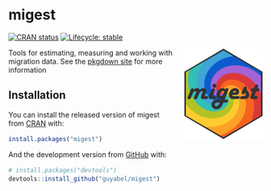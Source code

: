 
<!-- README.md is generated from README.Rmd. Please edit that file -->

# migest

<!-- badges: start -->
<!-- [![Lifecycle: experimental](https://img.shields.io/badge/lifecycle-experimental-orange.svg)](https://lifecycle.r-lib.org/articles/stages.html#experimental) -->

[![CRAN
status](https://www.r-pkg.org/badges/version/migest)](https://CRAN.R-project.org/package=migest)
[![Lifecycle:
stable](https://img.shields.io/badge/lifecycle-stable-brightgreen.svg)](https://lifecycle.r-lib.org/articles/stages.html#stable)
<!-- badges: end -->

<img src='https://raw.githubusercontent.com/guyabel/migest/master/hex/logo_transp.png' align="right" height="180" style="padding-left: 20px; padding-bottom: 20px;" />

Tools for estimating, measuring and working with migration data. See the
[pkgdown site](http://guyabel.github.io/migest/) for more information

## Installation

You can install the released version of migest from
[CRAN](https://CRAN.R-project.org) with:

``` r
install.packages("migest")
```

And the development version from [GitHub](https://github.com/) with:

``` r
# install.packages("devtools")
devtools::install_github("guyabel/migest")
```
